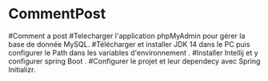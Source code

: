 # CommentPost
#Comment a post
#Telecharger l'application phpMyAdmin pour gérer la base de donnée MySQL.
#Télécharger et installer JDK 14 dans le PC puis configurer le Path dans les variables d'environnement .
#Installer Intellij et y configurer spring Boot .
#Configurer le projet et leur dependecy avec Spring Initializr.
